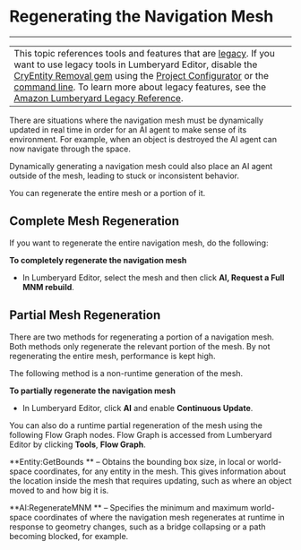 # Regenerating the Navigation Mesh<a name="ai-nav-mesh-regen"></a>


****  

|  | 
| --- |
| This topic references tools and features that are [legacy](https://docs.aws.amazon.com/lumberyard/latest/userguide/ly-glos-chap.html#legacy)\. If you want to use legacy tools in Lumberyard Editor, disable the [CryEntity Removal gem](https://docs.aws.amazon.com/lumberyard/latest/userguide/gems-system-cryentity-removal-gem.html) using the [Project Configurator](https://docs.aws.amazon.com/lumberyard/latest/userguide/configurator-intro.html) or the [command line](https://docs.aws.amazon.com/lumberyard/latest/userguide/lmbr-exe.html)\. To learn more about legacy features, see the [Amazon Lumberyard Legacy Reference](https://docs.aws.amazon.com/lumberyard/latest/legacyreference/)\. | 

There are situations where the navigation mesh must be dynamically updated in real time in order for an AI agent to make sense of its environment\. For example, when an object is destroyed the AI agent can now navigate through the space\. 

Dynamically generating a navigation mesh could also place an AI agent outside of the mesh, leading to stuck or inconsistent behavior\.

You can regenerate the entire mesh or a portion of it\.

## Complete Mesh Regeneration<a name="ai-nav-mesh-regen-complete"></a>

If you want to regenerate the entire navigation mesh, do the following:

**To completely regenerate the navigation mesh**
+ In Lumberyard Editor, select the mesh and then click **AI, Request a Full MNM rebuild**\.

## Partial Mesh Regeneration<a name="ai-nav-mesh-regen-partial"></a>

There are two methods for regenerating a portion of a navigation mesh\. Both methods only regenerate the relevant portion of the mesh\. By not regenerating the entire mesh, performance is kept high\.

The following method is a non\-runtime generation of the mesh\.

**To partially regenerate the navigation mesh**
+ In Lumberyard Editor, click **AI** and enable **Continuous Update**\.

You can also do a runtime partial regeneration of the mesh using the following Flow Graph nodes\. Flow Graph is accessed from Lumberyard Editor by clicking **Tools**, **Flow Graph**\.

**Entity:GetBounds ** – Obtains the bounding box size, in local or world\-space coordinates, for any entity in the mesh\. This gives information about the location inside the mesh that requires updating, such as where an object moved to and how big it is\.

**AI:RegenerateMNM ** – Specifies the minimum and maximum world\-space coordinates of where the navigation mesh regenerates at runtime in response to geometry changes, such as a bridge collapsing or a path becoming blocked, for example\.